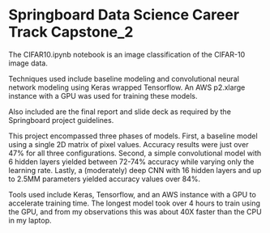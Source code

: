 # Springboard Data Science Career Track Capstone_2

The CIFAR10.ipynb notebook is an image classification of the CIFAR-10 image data. 

Techniques used include baseline modeling and convolutional neural network modeling using Keras wrapped Tensorflow. An AWS p2.xlarge instance with a GPU was used for training these models.

Also included are the final report and slide deck as required by the Springboard project guidelines.

This project encompassed three phases of models. First, a baseline model using a single 2D matrix of pixel values. Accuracy results were just over 47% for all three configurations. Second, a simple convolutional model with 6 hidden layers yielded between 72-74% accuracy while varying only the learning rate. Lastly, a (moderately) deep CNN with 16 hidden layers and up to 2.5MM parameters yielded accuracy values over 84%.

Tools used include Keras, Tensorflow, and an AWS instance with a GPU to accelerate training time. The longest model took over 4 hours to train using the GPU, and from my observations this was about 40X faster than the CPU in my laptop.
